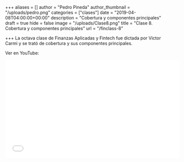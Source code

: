 +++
aliases = []
author = "Pedro Pineda"
author_thumbnail = "/uploads/pedro.png"
categories = ["clases"]
date = "2019-04-08T04:00:00+00:00"
description = "Cobertura y componentes principales"
draft = true
hide = false
image = "/uploads/Clase8.png"
title = "Clase 8. Cobertura y componentes principales"
url = "/finclass-8"

+++
La octava clase de Finanzas Aplicadas y Fintech fue dictada por Victor Carmi y se trató de cobertura y sus componentes principales.

Ver en YouTube:

<iframe width="560" height="315" src="[https://www.youtube.com/embed/9RcMJKQpVNA](https://www.youtube.com/embed/9RcMJKQpVNA "https://www.youtube.com/embed/9RcMJKQpVNA")" frameborder="0" allow="accelerometer; autoplay; encrypted-media; gyroscope; picture-in-picture" allowfullscreen></iframe>